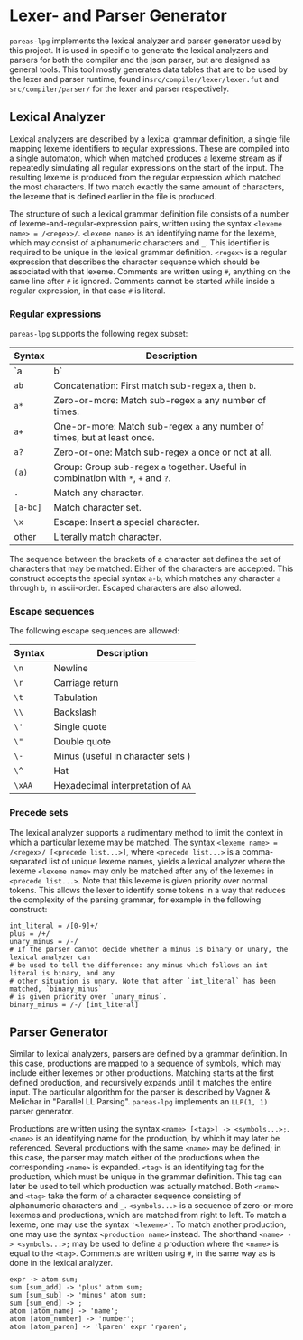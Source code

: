 # Lexer- and Parser Generator

`pareas-lpg` implements the lexical analyzer and parser generator used by this project. It is used in specific to generate the lexical analyzers and parsers for both the compiler and the json parser, but are designed as general tools. This tool mostly generates data tables that are to be used by the lexer and parser runtime, found in`src/compiler/lexer/lexer.fut` and `src/compiler/parser/` for the lexer and parser respectively.

## Lexical Analyzer

Lexical analyzers are described by a lexical grammar definition, a single file mapping lexeme identifiers to regular expressions. These are compiled into a single automaton, which when matched produces a lexeme stream as if repeatedly simulating all regular expressions on the start of the input. The resulting lexeme is produced from the regular expression which matched the most characters. If two match exactly the same amount of characters, the lexeme that is defined earlier in the file is produced.

The structure of such a lexical grammar definition file consists of a number of lexeme-and-regular-expression pairs, written using the syntax `<lexeme name> = /<regex>/`. `<lexeme name>` is an identifying name for the lexeme, which may consist of alphanumeric characters and `_`. This identifier is required to be unique in the lexical grammar definition. `<regex>` is a regular expression that describes the character sequence which should be associated with that lexeme. Comments are written using `#`, anything on the same line after `#` is ignored. Comments cannot be started while inside a regular expression, in that case `#` is literal.

### Regular expressions

`pareas-lpg` supports the following regex subset:

| Syntax   | Description                                                                       |
| ------   | --------------------------------------------------------------------------------- |
| `a|b`    | Alternation: Match either sub-regex `a` or `b`.                                   |
| `ab`     | Concatenation: First match sub-regex `a`, then `b`.                               |
| `a*`     | Zero-or-more: Match sub-regex `a` any number of times.                            |
| `a+`     | One-or-more: Match sub-regex `a` any number of times, but at least once.          |
| `a?`     | Zero-or-one: Match sub-regex `a` once or not at all.                              |
| `(a)`    | Group: Group sub-regex `a` together. Useful in combination with `*`, `+` and `?`. |
| `.`      | Match any character.                                                              |
| `[a-bc]` | Match character set.                                                              |
| `\x`     | Escape: Insert a special character.                                               |
| other    | Literally match character.                                                        |

The sequence between the brackets of a character set defines the set of characters that may be matched: Either of the characters are accepted. This construct accepts the special syntax `a-b`, which matches any character `a` through `b`, in ascii-order. Escaped characters are also allowed.

### Escape sequences

The following escape sequences are allowed:

| Syntax | Description                        |
| ------ | ---------------------------------- |
| `\n`   | Newline                            |
| `\r`   | Carriage return                    |
| `\t`   | Tabulation                         |
| `\\`   | Backslash                          |
| `\'`   | Single quote                       |
| `\"`   | Double quote                       |
| `\-`   | Minus (useful in character sets )  |
| `\^`   | Hat                                |
| `\xAA` | Hexadecimal interpretation of `AA` |

### Precede sets

The lexical analyzer supports a rudimentary method to limit the context in which a particular lexeme may be matched. The syntax `<lexeme name> = /<regex>/ [<precede list...>]`, where `<precede list...>` is a comma-separated list of unique lexeme names, yields a lexical analyzer where the lexeme `<lexeme name>` may only be matched after any of the lexemes in `<precede list...>`. Note that this lexeme is given priority over normal tokens. This allows the lexer to identify some tokens in a way that reduces the complexity of the parsing grammar, for example in the following construct:
```
int_literal = /[0-9]+/
plus = /+/
unary_minus = /-/
# If the parser cannot decide whether a minus is binary or unary, the lexical analyzer can
# be used to tell the difference: any minus which follows an int literal is binary, and any
# other situation is unary. Note that after `int_literal` has been matched, `binary_minus`
# is given priority over `unary_minus`.
binary_minus = /-/ [int_literal]
```

## Parser Generator

Similar to lexical analyzers, parsers are defined by a grammar definition. In this case, productions are mapped to a sequence of symbols, which may include either lexemes or other productions. Matching starts at the first defined production, and recursively expands until it matches the entire input. The particular algorithm for the parser is described by Vagner & Melichar in "Parallel LL Parsing". `pareas-lpg` implements an `LLP(1, 1)` parser generator.

Productions are written using the syntax `<name> [<tag>] -> <symbols...>;`. `<name>` is an identifying name for the production, by which it may later be referenced. Several productions with the same `<name>` may be defined; in this case, the parser may match either of the productions when the corresponding `<name>` is expanded. `<tag>` is an identifying tag for the production, which must be unique in the grammar definition. This tag can later be used to tell which production was actually matched. Both `<name>` and `<tag>` take the form of a character sequence consisting of alphanumeric characters and `_`. `<symbols...>` is a sequence of zero-or-more lexemes and productions, which are matched from right to left. To match a lexeme, one may use the syntax `'<lexeme>'`. To match another production, one may use the syntax `<production name>` instead. The shorthand `<name> -> <symbols...>;` may be used to define a production where the `<name>` is equal to the `<tag>`. Comments are written using `#`, in the same way as is done in the lexical analyzer.
```
expr -> atom sum;
sum [sum_add] -> 'plus' atom sum;
sum [sum_sub] -> 'minus' atom sum;
sum [sum_end] -> ;
atom [atom_name] -> 'name';
atom [atom_number] -> 'number';
atom [atom_paren] -> 'lparen' expr 'rparen';
```
